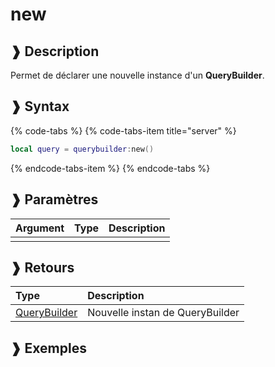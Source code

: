 # new

## ❱ Description

Permet de déclarer une nouvelle instance d'un **QueryBuilder**.

## ❱ Syntax

{% code-tabs %}
{% code-tabs-item title="server" %}
```lua
local query = querybuilder:new()
```
{% endcode-tabs-item %}
{% endcode-tabs %}

## ❱ Paramètres

| Argument | Type | Description |
| :--- | :--- | :--- |
|  |  |  |

## ❱ Retours

| Type | Description |
| :--- | :--- |
| [QueryBuilder](./) | Nouvelle instan de QueryBuilder |

##  ❱ Exemples

